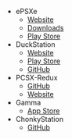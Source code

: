 - ePSXe
  - [Website](https://epsxe.com/)
  - [Downloads](https://www.epsxe.com/download.php)
  - [Play Store](https://play.google.com/store/apps/details?id=com.epsxe.ePSXe)
- DuckStation
  -  [Website](https://www.duckstation.org/)
  -  [Play Store](https://play.google.com/store/apps/details?id=com.github.stenzek.duckstation&hl=en_AU&gl=US)
  -  [GitHub](https://github.com/stenzek/duckstation/releases)
- PCSX-Redux
  - [GitHub](https://github.com/grumpycoders/pcsx-redux)
  - [Website](https://pcsx-redux.consoledev.net/)
- Gamma
  - [App Store](https://apps.apple.com/us/app/gamma-ps-1-game-emulator/id6499106870)
- ChonkyStation
  - [GitHub](https://github.com/liuk7071/ChonkyStation)
